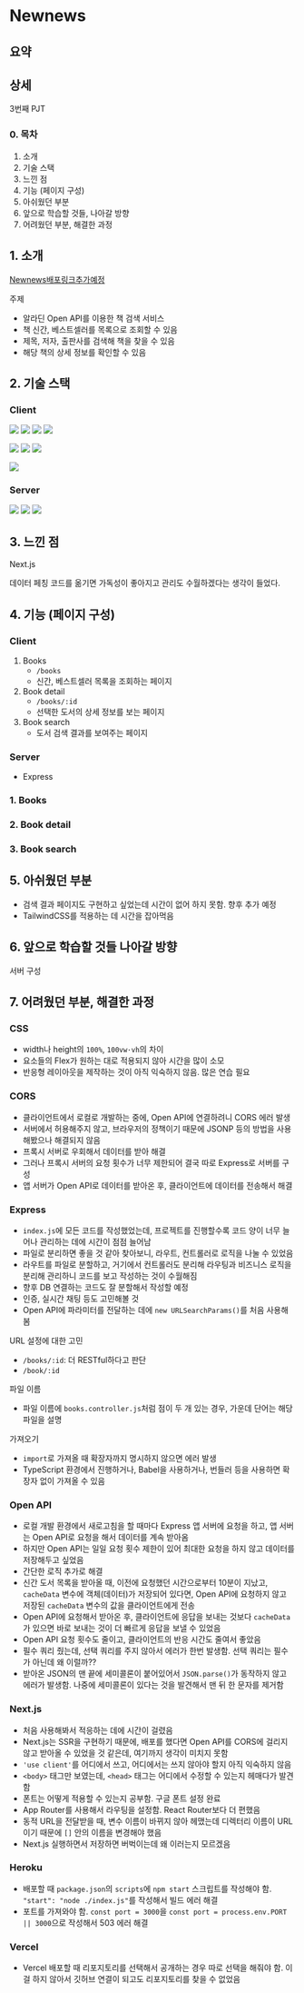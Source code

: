 # Newnews

## 요약

## 상세

3번째 PJT

### 0. 목차

1. 소개
2. 기술 스택
3. 느낀 점
4. 기능 (페이지 구성)
5. 아쉬웠던 부분
6. 앞으로 학습할 것들, 나아갈 방향
7. 어려웠던 부분, 해결한 과정

## 1. 소개

[Newnews배포링크추가예정]()

주제

- 알라딘 Open API를 이용한 책 검색 서비스
- 책 신간, 베스트셀러를 목록으로 조회할 수 있음
- 제목, 저자, 출판사를 검색해 책을 찾을 수 있음
- 해당 책의 상세 정보를 확인할 수 있음

## 2. 기술 스택

### Client

<!-- HTML5 -->

<img src="https://img.shields.io/badge/HTML5-E34F26?style=for-the-badge&logo=HTML5&logoColor=white"> <!-- CSS3 --> <img src="https://img.shields.io/badge/CSS3-1572B6?style=for-the-badge&logo=CSS3&logoColor=white"> <!-- JavaScript --> <img src="https://img.shields.io/badge/JavaScript-F7DF1E?style=for-the-badge&logo=JavaScript&logoColor=black"> <!-- TypeScript --> <img src="https://img.shields.io/badge/TypeScript-3178C6?style=for-the-badge&logo=TypeScript&logoColor=white">

<!-- React -->

<img src="https://img.shields.io/badge/React-61DAFB?style=for-the-badge&logo=React&logoColor=black"> <!-- Next.js --> <img src="https://img.shields.io/badge/Next.js-000000?style=for-the-badge&logo=Next.js&logoColor=white"> <!-- Vercel --> <img src="https://img.shields.io/badge/Vercel-000000?style=for-the-badge&logo=Vercel&logoColor=white">

<!-- TailwindCSS -->
<img src="https://img.shields.io/badge/Tailwindcss-06B6D4?style=for-the-badge&logo=Tailwindcss&logoColor=white">

### Server

<!-- Node.js -->

<img src="https://img.shields.io/badge/Node.js-5FA04E?style=for-the-badge&logo=Node.js&logoColor=white"> <!-- Express --> <img src="https://img.shields.io/badge/Express-000000?style=for-the-badge&logo=Express&logoColor=white"> <!-- Heroku --> <img src="https://img.shields.io/badge/Heroku-430098?style=for-the-badge&logo=Heroku&logoColor=white">

## 3. 느낀 점

Next.js

데이터 페칭 코드를 옮기면 가독성이 좋아지고 관리도 수월하겠다는 생각이 들었다.

## 4. 기능 (페이지 구성)

### Client

1. Books
   - `/books`
   - 신간, 베스트셀러 목록을 조회하는 페이지
2. Book detail
   - `/books/:id`
   - 선택한 도서의 상세 정보를 보는 페이지
3. Book search
   - 도서 검색 결과를 보여주는 페이지

### Server

- Express

### 1. Books

### 2. Book detail

### 3. Book search

## 5. 아쉬웠던 부분

- 검색 결과 페이지도 구현하고 싶었는데 시간이 없어 하지 못함. 향후 추가 예정
- TailwindCSS를 적용하는 데 시간을 잡아먹음

## 6. 앞으로 학습할 것들 나아갈 방향

서버 구성

## 7. 어려웠던 부분, 해결한 과정

### CSS

- width나 height의 `100%`, `100vw·vh`의 차이
- 요소들의 Flex가 원하는 대로 적용되지 않아 시간을 많이 소모
- 반응형 레이아웃을 제작하는 것이 아직 익숙하지 않음. 많은 연습 필요

### CORS

- 클라이언트에서 로컬로 개발하는 중에, Open API에 연결하려니 CORS 에러 발생
- 서버에서 허용해주지 않고, 브라우저의 정책이기 때문에 JSONP 등의 방법을 사용해봤으나 해결되지 않음
- 프록시 서버로 우회해서 데이터를 받아 해결
- 그러나 프록시 서버의 요청 횟수가 너무 제한되어 결국 따로 Express로 서버를 구성
- 앱 서버가 Open API로 데이터를 받아온 후, 클라이언트에 데이터를 전송해서 해결

### Express

- `index.js`에 모든 코드를 작성했었는데, 프로젝트를 진행할수록 코드 양이 너무 늘어나 관리하는 데에 시간이 점점 늘어남
- 파일로 분리하면 좋을 것 같아 찾아보니, 라우트, 컨트롤러로 로직을 나눌 수 있었음
- 라우트를 파일로 분할하고, 거기에서 컨트롤러도 분리해 라우팅과 비즈니스 로직을 분리해 관리하니 코드를 보고 작성하는 것이 수월해짐
- 향후 DB 연결하는 코드도 잘 분할해서 작성할 예정
- 인증, 실시간 채팅 등도 고민해볼 것
- Open API에 파라미터를 전달하는 데에 `new URLSearchParams()`를 처음 사용해봄

URL 설정에 대한 고민

- `/books/:id`: 더 RESTful하다고 판단
- `/book/:id`

파일 이름

- 파일 이름에 `books.controller.js`처럼 점이 두 개 있는 경우, 가운데 단어는 해당 파일을 설명

가져오기

- `import`로 가져올 때 확장자까지 명시하지 않으면 에러 발생
- TypeScript 환경에서 진행하거나, Babel을 사용하거나, 번들러 등을 사용하면 확장자 없이 가져올 수 있음

### Open API

- 로컬 개발 환경에서 새로고침을 할 때마다 Express 앱 서버에 요청을 하고, 앱 서버는 Open API로 요청을 해서 데이터를 계속 받아옴
- 하지만 Open API는 일일 요청 횟수 제한이 있어 최대한 요청을 하지 않고 데이터를 저장해두고 싶었음
- 간단한 로직 추가로 해결
- 신간 도서 목록을 받아올 때, 이전에 요청했던 시간으로부터 10분이 지났고, `cacheData` 변수에 객체(데이터)가 저장되어 있다면, Open API에 요청하지 않고 저장된 `cacheData` 변수의 값을 클라이언트에게 전송
- Open API에 요청해서 받아온 후, 클라이언트에 응답을 보내는 것보다 `cacheData`가 있으면 바로 보내는 것이 더 빠르게 응답을 보낼 수 있었음
- Open API 요청 횟수도 줄이고, 클라이언트의 반응 시간도 줄여서 좋았음
- 필수 쿼리 줬는데, 선택 쿼리를 주지 않아서 에러가 한번 발생함. 선택 쿼리는 필수가 아닌데 왜 이럴까??
- 받아온 JSON의 맨 끝에 세미콜론이 붙어있어서 `JSON.parse()`가 동작하지 않고 에러가 발생함. 나중에 세미콜론이 있다는 것을 발견해서 맨 뒤 한 문자를 제거함

### Next.js

- 처음 사용해봐서 적응하는 데에 시간이 걸렸음
- Next.js는 SSR을 구현하기 때문에, 배포를 했다면 Open API를 CORS에 걸리지 않고 받아올 수 있었을 것 같은데, 여기까지 생각이 미치지 못함
- `'use client'`를 어디에서 쓰고, 어디에서는 쓰지 않아야 할지 아직 익숙하지 않음
- `<body>` 태그만 보였는데, `<head>` 태그는 어디에서 수정할 수 있는지 헤매다가 발견함
- 폰트는 어떻게 적용할 수 있는지 공부함. 구글 폰트 설정 완료
- App Router를 사용해서 라우팅을 설정함. React Router보다 더 편했음
- 동적 URL을 전달받을 때, 변수 이름이 바뀌지 않아 헤맸는데 디렉터리 이름이 URL이기 때문에 `[]` 안의 이름을 변경해야 했음
- Next.js 실행하면서 저장하면 버벅이는데 왜 이러는지 모르겠음

### Heroku

- 배포할 때 `package.json`의 `scripts`에 `npm start` 스크립트를 작성해야 함. `"start": "node ./index.js"`를 작성해서 빌드 에러 해결
- 포트를 가져와야 함. `const port = 3000`을 `const port = process.env.PORT || 3000`으로 작성해서 503 에러 해결

### Vercel

- Vercel 배포할 때 리포지토리를 선택해서 공개하는 경우 따로 선택을 해줘야 함. 이걸 하지 않아서 깃허브 연결이 되고도 리포지토리를 찾을 수 없었음
